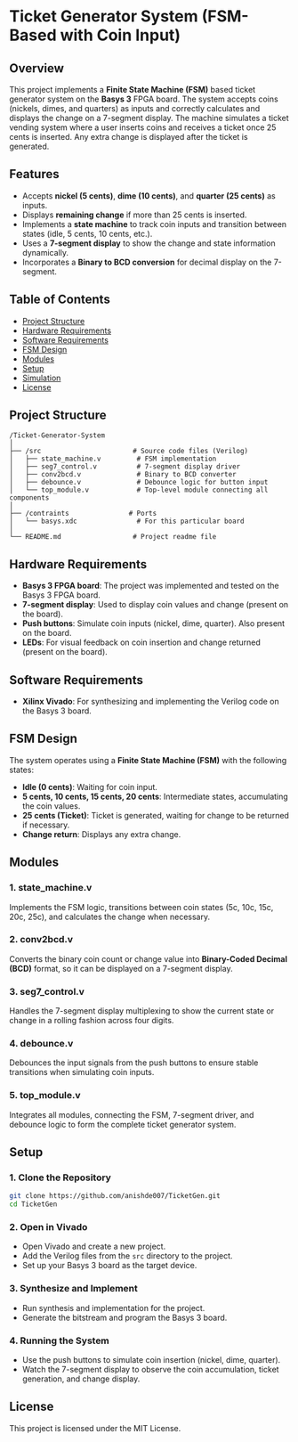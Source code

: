 
# Ticket Generator System (FSM-Based with Coin Input)

## Overview
This project implements a **Finite State Machine (FSM)** based ticket generator system on the **Basys 3** FPGA board. The system accepts coins (nickels, dimes, and quarters) as inputs and correctly calculates and displays the change on a 7-segment display. The machine simulates a ticket vending system where a user inserts coins and receives a ticket once 25 cents is inserted. Any extra change is displayed after the ticket is generated.

## Features
- Accepts **nickel (5 cents)**, **dime (10 cents)**, and **quarter (25 cents)** as inputs.
- Displays **remaining change** if more than 25 cents is inserted.
- Implements a **state machine** to track coin inputs and transition between states (idle, 5 cents, 10 cents, etc.).
- Uses a **7-segment display** to show the change and state information dynamically.
- Incorporates a **Binary to BCD conversion** for decimal display on the 7-segment.

## Table of Contents
- [Project Structure](#project-structure)
- [Hardware Requirements](#hardware-requirements)
- [Software Requirements](#software-requirements)
- [FSM Design](#fsm-design)
- [Modules](#modules)
- [Setup](#setup)
- [Simulation](#simulation)
- [License](#license)

## Project Structure

```
/Ticket-Generator-System
│
├── /src                       # Source code files (Verilog)
│   ├── state_machine.v         # FSM implementation
│   ├── seg7_control.v          # 7-segment display driver
│   ├── conv2bcd.v              # Binary to BCD converter
│   ├── debounce.v              # Debounce logic for button input
│   └── top_module.v            # Top-level module connecting all components
│
├── /contraints               # Ports
│   └── basys.xdc               # For this particular board
│
└── README.md                  # Project readme file
```

## Hardware Requirements
- **Basys 3 FPGA board**: The project was implemented and tested on the Basys 3 FPGA board.
- **7-segment display**: Used to display coin values and change (present on the board).
- **Push buttons**: Simulate coin inputs (nickel, dime, quarter). Also present on the board.
- **LEDs**: For visual feedback on coin insertion and change returned (present on the board).

## Software Requirements
- **Xilinx Vivado**: For synthesizing and implementing the Verilog code on the Basys 3 board.
  
## FSM Design
The system operates using a **Finite State Machine (FSM)** with the following states:
- **Idle (0 cents)**: Waiting for coin input.
- **5 cents, 10 cents, 15 cents, 20 cents**: Intermediate states, accumulating the coin values.
- **25 cents (Ticket)**: Ticket is generated, waiting for change to be returned if necessary.
- **Change return**: Displays any extra change.

## Modules

### 1. **state_machine.v**
Implements the FSM logic, transitions between coin states (5c, 10c, 15c, 20c, 25c), and calculates the change when necessary.

### 2. **conv2bcd.v**
Converts the binary coin count or change value into **Binary-Coded Decimal (BCD)** format, so it can be displayed on a 7-segment display.

### 3. **seg7_control.v**
Handles the 7-segment display multiplexing to show the current state or change in a rolling fashion across four digits.

### 4. **debounce.v**
Debounces the input signals from the push buttons to ensure stable transitions when simulating coin inputs.

### 5. **top_module.v**
Integrates all modules, connecting the FSM, 7-segment driver, and debounce logic to form the complete ticket generator system.

## Setup

### 1. **Clone the Repository**
```bash
git clone https://github.com/anishde007/TicketGen.git
cd TicketGen
```

### 2. **Open in Vivado**
- Open Vivado and create a new project.
- Add the Verilog files from the `src` directory to the project.
- Set up your Basys 3 board as the target device.

### 3. **Synthesize and Implement**
- Run synthesis and implementation for the project.
- Generate the bitstream and program the Basys 3 board.

### 4. **Running the System**
- Use the push buttons to simulate coin insertion (nickel, dime, quarter).
- Watch the 7-segment display to observe the coin accumulation, ticket generation, and change display.


## License
This project is licensed under the MIT License. 

